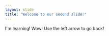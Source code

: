 ```yaml
---
layout: slide
title: "Welcome to our second slide!"
---
```

I'm learning! Wow!
Use the left arrow to go back!
